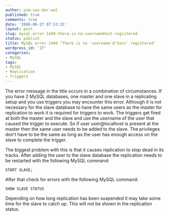 ```yaml
---
author: pim-van-der-wal
published: true
comments: true
date: '2008-06-27 07:53:31'
layout: post
slug: mysql-error-1449-there-is-no-usernamehost-registered
status: publish
title: MySQL error 1449 "There is no 'username'@'host' registered"
wordpress_id: '27'
categories:
- MySQL
tags:
- MySQL
- Replication
- Triggers
---
```


The error message in the title occurs in a combination of circumstances. If you have 2 MySQL databases, one master and one slave in a replicating setup and you use triggers you may encounter this error. Although it is not necessary for the slave database to have the same users as the master for replication to work it is required for triggers to work. The triggers get fired at both the master and the slave and use the username of the user that caused the trigger to execute. So if user user@localhost is present at the master then the same user needs to be added to the slave. The privileges don't have to be the same as long as the user has enough access on the slave to complete the trigger.

The biggest problem with this is that it causes replication to stop dead in its tracks. After adding the user to the slave database the replication needs to be restarted with the following MySQL command:
```
START SLAVE;
```
After that check for errors with the following MySQL command:
```
SHOW SLAVE STATUS
```

Depending on how long replication has been suspended it may take some time for the slave to catch up. This will not be shown in the replication status.
